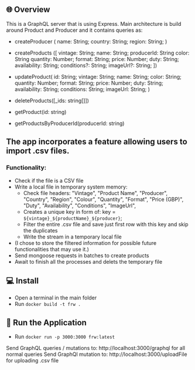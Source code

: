 ## 🌐 Overview

This is a GraphQL server that is using Express. Main architecture is build around Product and Producer and it contains queries as:

-   createProducer (
    name: String;
    country: String;
    region: String;
    )

-   createProducts ([
    vintage: String;
    name: String;
    producerId: String
    color: String
    quantity: Number;
    format: String;
    price: Number;
    duty: String;
    availability: String;
    conditions?: String;
    imageUrl?: String;
    ])

-   updateProduct(
    id: String;
    vintage: String;
    name: String;
    color: String;
    quantity: Number;
    format: String;
    price: Number;
    duty: String;
    availability: String;
    conditions: String;
    imageUrl: String;
    )

-   deleteProducts([\_ids: string[]])

-   getProduct(id: string)

-   getProductsByProducerId(producerId: string)

## The app incorporates a feature allowing users to import .csv files.

### Functionality:

-   Check if the file is a CSV file
-   Write a local file in temporary system memory:
    -   Check file headers:
        "Vintage",
        "Product Name",
        "Producer",
        "Country",
        "Region",
        "Colour",
        "Quantity",
        "Format",
        "Price (GBP)",
        "Duty",
        "Availability",
        "Conditions",
        "ImageUrl",
    -   Creates a unique key in form of:
        key = `${vintage}_${productName}_${producer}`;
    -   Filter the entire .csv file and save just first row with this key and skip the duplicates
    -   Write the stream in a temporary local file
-   (I chose to store the filtered information for possible future functionalities that may use it.)
-   Send mongoose requests in batches to create products
-   Await to finish all the processes and delets the temporary file

## 💻 Install

-   Open a terminal in the main folder
-   Run `docker build -t frw .  `

## 🚀 Run the Application

-   Run `docker run -p 3000:3000 frw:latest`

Send GraphQL queries / mutations to: http://localhost:3000/graphql for all normal queries
Send GraphQl mutation to: http://localhost:3000/uploadFile for uploading .csv file
